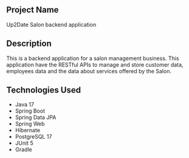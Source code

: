 ## Project Name
Up2Date Salon backend application

## Description
This is a backend application for a salon management business. This application have the RESTful APIs to manage and store customer data, employees data and the data about services offered by the Salon. 

## Technologies Used
- Java 17
- Spring Boot
- Spring Data JPA
- Spring Web
- Hibernate
- PostgreSQL 17
- JUnit 5
- Gradle